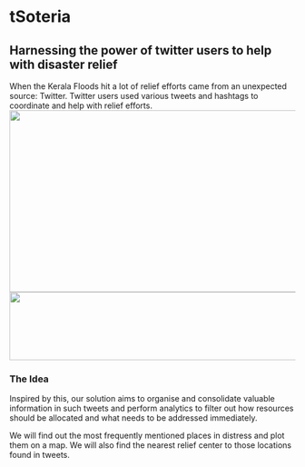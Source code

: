 # tSoteria
## Harnessing the power of twitter users to help with disaster relief
When the Kerala Floods hit a lot of relief efforts came from an unexpected source: Twitter.
Twitter users used various tweets and hashtags to coordinate and help with relief efforts.
<img src="https://i.imgur.com/Wc4W1xV.png" height="320" width="980">
<img src="https://i.imgur.com/HgWhFZD.png" height="120" width="980">

### The Idea
Inspired by this, our solution aims to organise and consolidate valuable information in such tweets and perform analytics to filter out how resources should be allocated and what needs to be addressed immediately.

We will find out the most frequently mentioned places in distress and plot them on a map. We will also find the nearest relief center to those locations found in tweets.
